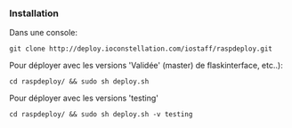 ### Installation

Dans une console:

`git clone http://deploy.ioconstellation.com/iostaff/raspdeploy.git`

Pour déployer avec les versions 'Validée' (master) de flaskinterface, etc..):


`cd raspdeploy/ && sudo sh deploy.sh`


Pour déployer avec les versions 'testing'


`cd raspdeploy/ && sudo sh deploy.sh -v testing`